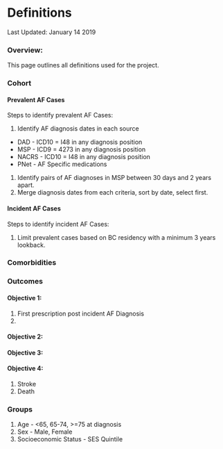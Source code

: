 Definitions
================
Last Updated: January 14 2019

### Overview:

This page outlines all definitions used for the project.

### Cohort

#### Prevalent AF Cases

Steps to identify prevalent AF Cases:

1.  Identify AF diagnosis dates in each source

-   DAD - ICD10 = I48 in any diagnosis position
-   MSP - ICD9 = 4273 in any diagnosis position
-   NACRS - ICD10 = I48 in any diagnosis position
-   PNet - AF Specific medications

1.  Identify pairs of AF diagnoses in MSP between 30 days and 2 years apart.
2.  Merge diagnosis dates from each criteria, sort by date, select first.

#### Incident AF Cases

Steps to identify incident AF Cases:

1.  Limit prevalent cases based on BC residency with a minimum 3 years lookback.

### Comorbidities

### Outcomes

#### Objective 1:

1.  First prescription post incident AF Diagnosis
2.  

#### Objective 2:

#### Objective 3:

#### Objective 4:

1.  Stroke
2.  Death

### Groups

1.  Age - &lt;65, 65-74, &gt;=75 at diagnosis
2.  Sex - Male, Female
3.  Socioeconomic Status - SES Quintile
